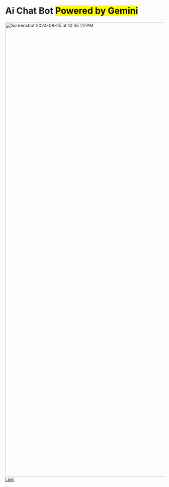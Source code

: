 <h1>Ai Chat Bot <mark>Powered by Gemini</mark></h1>
<img width="1440" alt="Screenshot 2024-08-25 at 10 35 22 PM" src="https://github.com/user-attachments/assets/2cc31256-54d1-441c-8fbb-5da1c3c13444">
<a href="https://cgemini.netlify.app">Link</a>
